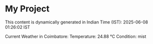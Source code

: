 # My Project

This content is dynamically generated in Indian Time (IST): 2025-06-08 01:26:02 IST


Current Weather in Coimbatore:
Temperature: 24.88 °C
Condition: mist
